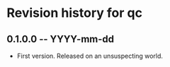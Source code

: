 # Revision history for qc

## 0.1.0.0  -- YYYY-mm-dd

* First version. Released on an unsuspecting world.
